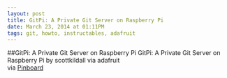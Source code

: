 ```yaml
---
layout: post
title: GitPi: A Private Git Server on Raspberry Pi
date: March 23, 2014 at 01:11PM
tags: git, howto, instructables, adafruit
---
```

##GitPi: A Private Git Server on Raspberry Pi
GitPi: A Private Git Server on Raspberry Pi by scottkildall
via adafruit  
via [Pinboard](http://ift.tt/PK1zll) 
